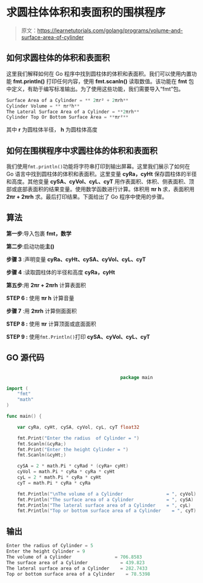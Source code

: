 # 求圆柱体体积和表面积的围棋程序

> 原文：<https://learnetutorials.com/golang/programs/volume-and-surface-area-of-cylinder>

## 如何求圆柱体的体积和表面积

这里我们解释如何在 Go 程序中找到圆柱体的体积和表面积。我们可以使用内置功能 **fmt.println()** 打印任何内容，使用 **fmt.scanln()** 读取数值。该功能在 **fmt** 包中定义，有助于编写标准输出。为了使用这些功能，我们需要导入“fmt”包。

```go
Surface Area of a Cylinder = ** 2πr² + 2πrh** 
Cylinder Volume = ** πr²h** 
The Lateral Surface Area of a Cylinder = **2πrh** 
Cylinder Top Or Bottom Surface Area = **πr²** 

```

其中 **r** 为圆柱体半径， **h** 为圆柱体高度

## 如何在围棋程序中求圆柱体的体积和表面积

我们使用`fmt.println()`功能将字符串打印到输出屏幕。这里我们展示了如何在 Go 语言中找到圆柱体的体积和表面积。这里变量 **cyRa，cyHt** 保存圆柱体的半径和高度。其他变量 **cySA、cyVol、cyL、cyT** 用作表面积、体积、侧表面积、顶部或底部表面积的结果变量。使用数学函数进行计算。体积用 **πr h** 求，表面积用 **2πr + 2πrh** 求。最后打印结果。下面给出了 Go 程序中使用的步骤。

## 算法

**第一步**:导入包裹 **fmt，数学**

**第二步**:启动功能**主()**

**步骤 3** :声明变量 **cyRa、cyHt、cySA、cyVol、cyL、cyT**

**步骤 4** :读取圆柱体的半径和高度 **cyRa，cyHt**

**第五步**:用 **2πr + 2πrh** 计算表面积

****STEP 6** :** 使用 **πr h** 计算音量

**步骤 7** :用 **2πrh** 计算侧面面积

****STEP 8** :** 使用 **πr** 计算顶面或底面面积

****STEP 9** :** 使用`fmt.Println()`打印 **cySA、cyVol、cyL、cyT**

## GO 源代码

```go

                                          package main

import (
    "fmt"
    "math"
)

func main() {

    var cyRa, cyHt, cySA, cyVol, cyL, cyT float32

    fmt.Print("Enter the radius  of Cylinder = ")
    fmt.Scanln(&cyRa;)
    fmt.Print("Enter the height Cylinder = ")
    fmt.Scanln(&cyHt;)

    cySA = 2 * math.Pi * cyRad * (cyRa+ cyHt)
    cyVol = math.Pi * cyRa * cyRa * cyHt
    cyL = 2 * math.Pi * cyRa * cyHt
    cyT = math.Pi * cyRa * cyRa

    fmt.Println("\nThe volume of a Cylinder                = ", cyVol)
    fmt.Println("The surface area of a Cylinder            = ", cySA)
    fmt.Println("The lateral surface area of a Cylinder    = ", cyL)
    fmt.Println("Top or bottom surface area of a Cylinder    = ", cyT) 

```

## 输出

```go
Enter the radius of Cylinder = 5
Enter the height Cylinder = 9
The volume of a Cylinder                = 706.8583
The surface area of a Cylinder            = 439.823
The lateral surface area of a Cylinder    = 282.7433
Top or bottom surface area of a Cylinder    = 78.5398 
```